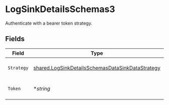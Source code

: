 # LogSinkDetailsSchemas3

Authenticate with a bearer token strategy.


## Fields

| Field                                                                                                                       | Type                                                                                                                        | Required                                                                                                                    | Description                                                                                                                 | Example                                                                                                                     |
| --------------------------------------------------------------------------------------------------------------------------- | --------------------------------------------------------------------------------------------------------------------------- | --------------------------------------------------------------------------------------------------------------------------- | --------------------------------------------------------------------------------------------------------------------------- | --------------------------------------------------------------------------------------------------------------------------- |
| `Strategy`                                                                                                                  | [shared.LogSinkDetailsSchemasDataSinkDataStrategy](../../../pkg/models/shared/logsinkdetailsschemasdatasinkdatastrategy.md) | :heavy_check_mark:                                                                                                          | Bearer token authentication strategy.                                                                                       | bearer                                                                                                                      |
| `Token`                                                                                                                     | **string*                                                                                                                   | :heavy_minus_sign:                                                                                                          | Token for bearer token authentication.                                                                                      | my-token                                                                                                                    |